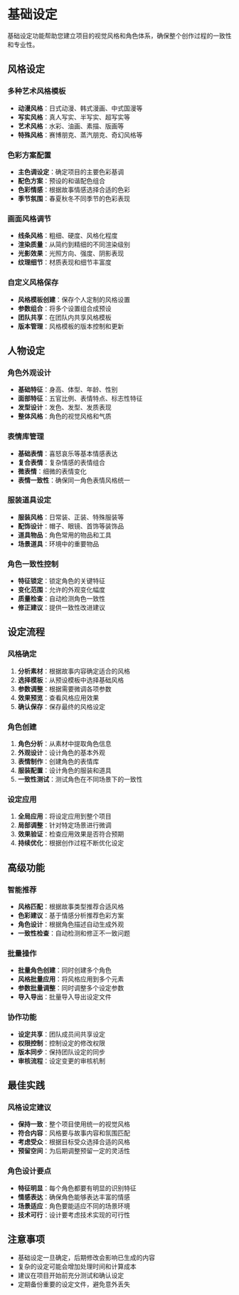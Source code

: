 # 基础设定

基础设定功能帮助您建立项目的视觉风格和角色体系，确保整个创作过程的一致性和专业性。

## 风格设定

### 多种艺术风格模板
- **动漫风格**：日式动漫、韩式漫画、中式国漫等
- **写实风格**：真人写实、半写实、超写实等
- **艺术风格**：水彩、油画、素描、版画等
- **特殊风格**：赛博朋克、蒸汽朋克、奇幻风格等

### 色彩方案配置
- **主色调设定**：确定项目的主要色彩基调
- **配色方案**：预设的和谐配色组合
- **色彩情感**：根据故事情感选择合适的色彩
- **季节氛围**：春夏秋冬不同季节的色彩表现

### 画面风格调节
- **线条风格**：粗细、硬度、风格化程度
- **渲染质量**：从简约到精细的不同渲染级别
- **光影效果**：光照方向、强度、阴影表现
- **纹理细节**：材质表现和细节丰富度

### 自定义风格保存
- **风格模板创建**：保存个人定制的风格设置
- **参数组合**：将多个设置组合成预设
- **团队共享**：在团队内共享风格模板
- **版本管理**：风格模板的版本控制和更新

## 人物设定

### 角色外观设计
- **基础特征**：身高、体型、年龄、性别
- **面部特征**：五官比例、表情特点、标志性特征
- **发型设计**：发色、发型、发质表现
- **整体风格**：角色的视觉风格和气质

### 表情库管理
- **基础表情**：喜怒哀乐等基本情感表达
- **复合表情**：复杂情感的表情组合
- **微表情**：细微的表情变化
- **表情一致性**：确保同一角色表情风格统一

### 服装道具设定
- **服装风格**：日常装、正装、特殊服装等
- **配饰设计**：帽子、眼镜、首饰等装饰品
- **道具物品**：角色常用的物品和工具
- **场景道具**：环境中的重要物品

### 角色一致性控制
- **特征锁定**：锁定角色的关键特征
- **变化范围**：允许的外观变化幅度
- **质量检查**：自动检测角色一致性
- **修正建议**：提供一致性改进建议

## 设定流程

### 风格确定
1. **分析素材**：根据故事内容确定适合的风格
2. **选择模板**：从预设模板中选择基础风格
3. **参数调整**：根据需要微调各项参数
4. **效果预览**：查看风格应用效果
5. **确认保存**：保存最终的风格设定

### 角色创建
1. **角色分析**：从素材中提取角色信息
2. **外观设计**：设计角色的基本外观
3. **表情制作**：创建角色的表情库
4. **服装配置**：设计角色的服装和道具
5. **一致性测试**：测试角色在不同场景下的一致性

### 设定应用
1. **全局应用**：将设定应用到整个项目
2. **局部调整**：针对特定场景进行微调
3. **效果验证**：检查应用效果是否符合预期
4. **持续优化**：根据创作过程不断优化设定

## 高级功能

### 智能推荐
- **风格匹配**：根据故事类型推荐合适风格
- **色彩建议**：基于情感分析推荐色彩方案
- **角色设计**：根据角色描述自动生成外观
- **一致性检查**：自动检测和修正不一致问题

### 批量操作
- **批量角色创建**：同时创建多个角色
- **风格批量应用**：将风格应用到多个元素
- **参数批量调整**：同时调整多个设定参数
- **导入导出**：批量导入导出设定文件

### 协作功能
- **设定共享**：团队成员间共享设定
- **权限控制**：控制设定的修改权限
- **版本同步**：保持团队设定的同步
- **审核流程**：设定变更的审核机制

## 最佳实践

### 风格设定建议
- **保持一致**：整个项目使用统一的视觉风格
- **符合内容**：风格要与故事内容和氛围匹配
- **考虑受众**：根据目标受众选择合适的风格
- **预留空间**：为后期调整预留一定的灵活性

### 角色设计要点
- **特征明显**：每个角色都要有明显的识别特征
- **情感表达**：确保角色能够表达丰富的情感
- **场景适应**：角色要能适应不同的场景环境
- **技术可行**：设计要考虑技术实现的可行性

## 注意事项

- 基础设定一旦确定，后期修改会影响已生成的内容
- 复杂的设定可能会增加处理时间和计算成本
- 建议在项目开始前充分测试和确认设定
- 定期备份重要的设定文件，避免意外丢失
